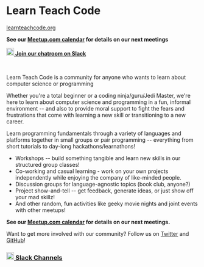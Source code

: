 # Learn Teach Code

[learnteachcode.org](http://learnteachcode.org/)

**See our [Meetup.com calendar](https://www.meetup.com/LearnTeachCode/) for details on our next meetings**

**[<img src="https://a.slack-edge.com/66f9/img/icons/ios-64.png" height="20"> Join our chatroom on Slack](https://join.slack.com/t/learnteachcode/shared_invite/enQtNDQ2MTM3NTk3MjMyLThlNjQzYTMzMzEwYWU1MDhmOGUyZmJmMTllZWM3MWQ1ZGU3ZDRkYzY3ZDc3YjE2YjliMTg0MjM2ZWZiMmIwYWU)**

<br/>

Learn Teach Code is a community for anyone who wants to learn about computer science or programming

Whether you're a total beginner or a coding ninja/guru/Jedi Master, we're here to learn about computer science and programming in a fun, informal environment -- and also to provide moral support to fight the fears and frustrations that come with learning a new skill or transitioning to a new career.

Learn programming fundamentals through a variety of languages and platforms together in small groups or pair programming -- everything from short tutorials to day-long hackathons/learnathons!

* Workshops -- build something tangible and learn new skills in our structured group classes!
* Co-working and casual learning - work on your own projects independently while enjoying the company of like-minded people.
* Discussion groups for language-agnostic topics (book club, anyone?)
* Project show-and-tell -- get feedback, generate ideas, or just show off your mad skillz!
* And other random, fun activities like geeky movie nights and joint events with other meetups!

**See our [Meetup.com calendar](https://www.meetup.com/LearnTeachCode/) for details on our next meetings.**

Want to get more involved with our community? Follow us on [Twitter](https://twitter.com/LearnToCodeLA) and [GitHub](https://github.com/learnteachcode)!

### [<img src="https://a.slack-edge.com/66f9/img/icons/ios-64.png" height="20"> Slack Channels](https://join.slack.com/t/learnteachcode/shared_invite/enQtNDQ2MTM3NTk3MjMyLThlNjQzYTMzMzEwYWU1MDhmOGUyZmJmMTllZWM3MWQ1ZGU3ZDRkYzY3ZDc3YjE2YjliMTg0MjM2ZWZiMmIwYWU)
